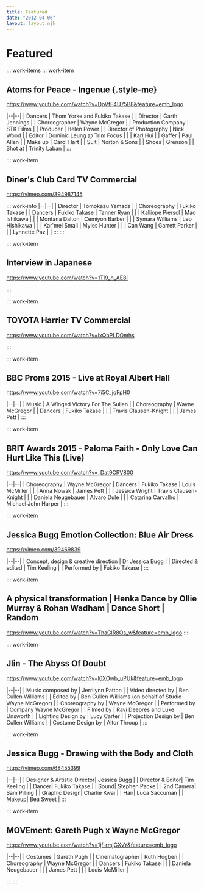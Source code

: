 ```yaml
---
title: Featured
date: "2012-04-06"
layout: layout.njk
---
```

# Featured

::: work-items
::: work-item
## Atoms for Peace - Ingenue {.style-me}

https://www.youtube.com/watch?v=DpVfF4U75B8&feature=emb_logo

|--|--|
| Dancers | Thom Yorke and Fukiko Takase |
| Director | Garth Jennings |
| Choreographer | Wayne McGregor |
| Production Company | STK Films |
| Producer | Helen Power |
| Director of Photography | Nick Wood |
| Editor | Dominic Leung @ Trim Focus |
| | Karl Hui |
| Gaffer | Paul Allen |
| Make up | Carol Hart |
| Suit  | Norton & Sons |
| Shoes  | Grenson |
| Shot at | Trinity Laban |
:::

::: work-item
## Diner's Club Card TV Commercial

https://vimeo.com/394987145

::: work-info
|--|--|
| Director | Tomokazu Yamada |
| Choreography | Fukiko Takase |
| Dancers | Fukiko Takase | Tanner Ryan |
|  | Kalliope Piersol | Mao Ishikawa |
|  | Montana Dalton | Cemiyon Barber |
|  | Symara Williams | Leo Hishikawa |
|  | Kar'mel Small | Myles Hunter |
|  | Can Wang | Garrett Parker |
|  | Lynnette Paz |  |
:::
:::

::: work-item
## Interview in Japanese

https://www.youtube.com/watch?v=1TI9_h_AE8I

:::

::: work-item
## TOYOTA Harrier TV Commercial

https://www.youtube.com/watch?v=ixQbPLDOmhs

:::

::: work-item
## BBC Proms 2015 - Live at Royal Albert Hall

https://www.youtube.com/watch?v=7i5C_jqFpH0

|--|--|
| Music | A Winged Victory For The Sullen |
| Choreography | Wayne McGregor |
| Dancers | Fukiko Takase |
|  | Travis Clausen-Knight |
|  | James Pett |
:::

::: work-item
## BRIT Awards 2015 - Paloma Faith - Only Love Can Hurt Like This (Live)

https://www.youtube.com/watch?v=_Dat9CRV800

|--|--|
| Choreography | Wayne McGregor
| Dancers | Fukiko Takase | Louis McMiller |
| | Anna Nowak | James Pett |
| | Jessica Wright | Travis Clausen-Knight |
| | Daniela Neugebauer | Alvaro Dule |
| | Catarina Carvalho | Michael John Harper |
:::

::: work-item
## Jessica Bugg Emotion Collection: Blue Air Dress

https://vimeo.com/39469839

|--|--|
| Concept, design & creative direction | Dr Jessica Bugg |
| Directed & edited | Tim Keeling |
| Performed by | Fukiko Takase |
:::

::: work-item
## A physical transformation | Henka Dance by Ollie Murray & Rohan Wadham | Dance Short | Random

https://www.youtube.com/watch?v=ThaGlR8Os_w&feature=emb_logo
:::

::: work-item
## Jlin - The Abyss Of Doubt

https://www.youtube.com/watch?v=l6XOwb_uPUk&feature=emb_logo

|--|--|
| Music composed by | Jerrilynn Patton |
| Video directed by | Ben Cullen Williams |
| Edited by | Ben Cullen Williams (on behalf of Studio Wayne McGregor) |
| Choreography by | Wayne McGregor |
| Performed by | Company Wayne McGregor |
| Filmed by | Ravi Deepres and Luke Unsworth |
| Lighting Design by | Lucy Carter |
| Projection Design by | Ben Cullen Williams |
| Costume Design by | Aitor Throup |
:::

::: work-item
## Jessica Bugg - Drawing with the Body and Cloth

https://vimeo.com/68455399

|--|--|
| Designer & Artistic Director| Jessica Bugg |
| Director & Editor| Tim Keeling |
| Dancer| Fukiko Takase |
| Sound| Stephen Packe |
| 2nd Camera| Sam Pilling |
| Graphic Design| Charlie Kwai |
| Hair| Luca Saccuman |
| Makeup| Bea Sweet |
:::

::: work-item
## MOVEment: Gareth Pugh x Wayne McGregor

https://www.youtube.com/watch?v=1jf-rmjGXvY&feature=emb_logo

|--|--|
| Costumes | Gareth Pugh |
| Cinematographer | Ruth Hogben |
| Choreography | Wayne McGregor |
| Dancers | Fukiko Takase |
|  | Daniela Neugebauer |
|  | James Pett |
|  | Louis McMiller |

:::
:::
